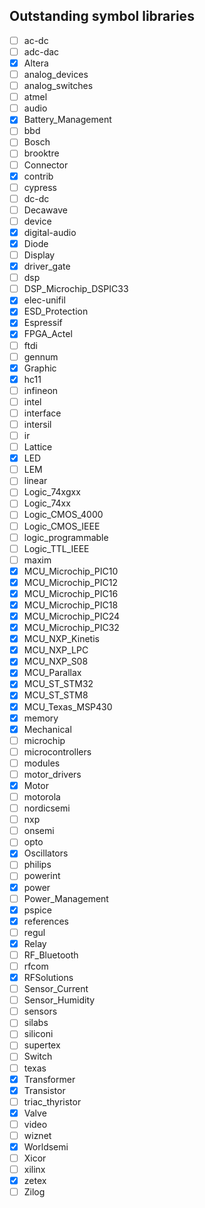 ## Outstanding symbol libraries

- [ ] ac-dc
- [ ] adc-dac
- [x] Altera
- [ ] analog_devices
- [ ] analog_switches
- [ ] atmel
- [ ] audio
- [x] Battery_Management
- [ ] bbd
- [ ] Bosch
- [ ] brooktre
- [ ] Connector
- [x] contrib
- [ ] cypress
- [ ] dc-dc
- [ ] Decawave
- [ ] device
- [x] digital-audio
- [x] Diode
- [ ] Display
- [x] driver_gate
- [ ] dsp
- [ ] DSP_Microchip_DSPIC33
- [x] elec-unifil
- [x] ESD_Protection
- [x] Espressif
- [x] FPGA_Actel
- [ ] ftdi
- [ ] gennum
- [x] Graphic
- [x] hc11
- [ ] infineon
- [ ] intel
- [ ] interface
- [ ] intersil
- [ ] ir
- [ ] Lattice
- [x] LED
- [ ] LEM
- [ ] linear
- [ ] Logic_74xgxx
- [ ] Logic_74xx
- [ ] Logic_CMOS_4000
- [ ] Logic_CMOS_IEEE
- [ ] logic_programmable
- [ ] Logic_TTL_IEEE
- [ ] maxim
- [x] MCU_Microchip_PIC10
- [x] MCU_Microchip_PIC12
- [x] MCU_Microchip_PIC16
- [x] MCU_Microchip_PIC18
- [x] MCU_Microchip_PIC24
- [x] MCU_Microchip_PIC32
- [x] MCU_NXP_Kinetis
- [x] MCU_NXP_LPC
- [x] MCU_NXP_S08
- [x] MCU_Parallax
- [x] MCU_ST_STM32
- [x] MCU_ST_STM8
- [x] MCU_Texas_MSP430
- [x] memory
- [x] Mechanical
- [ ] microchip
- [ ] microcontrollers
- [ ] modules
- [ ] motor_drivers
- [x] Motor
- [ ] motorola
- [ ] nordicsemi
- [ ] nxp
- [ ] onsemi
- [ ] opto
- [x] Oscillators
- [ ] philips
- [ ] powerint
- [x] power
- [ ] Power_Management
- [x] pspice
- [x] references
- [ ] regul
- [x] Relay
- [ ] RF_Bluetooth
- [ ] rfcom
- [x] RFSolutions
- [ ] Sensor_Current
- [ ] Sensor_Humidity
- [ ] sensors
- [ ] silabs
- [ ] siliconi
- [ ] supertex
- [ ] Switch
- [ ] texas
- [x] Transformer
- [x] Transistor
- [ ] triac_thyristor
- [x] Valve
- [ ] video
- [ ] wiznet
- [x] Worldsemi
- [ ] Xicor
- [ ] xilinx
- [x] zetex
- [ ] Zilog
